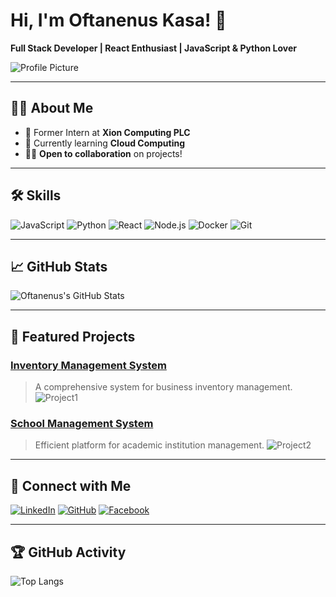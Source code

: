 # Hi, I'm Oftanenus Kasa! 👋
**Full Stack Developer | React Enthusiast | JavaScript & Python Lover**

![Profile Picture](https://z-p3-scontent.fadd2-1.fna.fbcdn.net/v/t39.30808-6/461327921_1924092578003254_2405530486380552276_n.jpg)

---

## 🧑‍💻 About Me

- 🔭 Former Intern at **Xion Computing PLC**
- 🌱 Currently learning **Cloud Computing**
- 👨‍💻 **Open to collaboration** on projects!

---

## 🛠️ Skills

![JavaScript](https://img.shields.io/badge/-JavaScript-black?style=flat&logo=javascript)
![Python](https://img.shields.io/badge/-Python-black?style=flat&logo=python)
![React](https://img.shields.io/badge/-React-black?style=flat&logo=react)
![Node.js](https://img.shields.io/badge/-Node.js-black?style=flat&logo=node.js)
![Docker](https://img.shields.io/badge/-Docker-black?style=flat&logo=docker)
![Git](https://img.shields.io/badge/-Git-black?style=flat&logo=git)

---

## 📈 GitHub Stats

![Oftanenus's GitHub Stats](https://github-readme-stats.vercel.app/api?username=Oftanenuskasa&show_icons=true&count_private=true&hide=prs&theme=dark&hide_title=true)

---

## 💼 Featured Projects

### [Inventory Management System](#)
> A comprehensive system for business inventory management.
> ![Project1](https://img.shields.io/badge/-React-blue?style=flat&logo=react)

### [School Management System](#)
> Efficient platform for academic institution management.
> ![Project2](https://img.shields.io/badge/-Node.js-brightgreen?style=flat&logo=node.js)

---

## 📱 Connect with Me

[![LinkedIn](https://img.shields.io/badge/-LinkedIn-blue?style=flat&logo=linkedin)](https://www.linkedin.com/in/oftanenus-kasa-4692aa257/)
[![GitHub](https://img.shields.io/badge/-GitHub-black?style=flat&logo=github)](https://github.com/Oftanenuskasa)
[![Facebook](https://img.shields.io/badge/-Facebook-blue?style=flat&logo=facebook)](https://web.facebook.com/Oftanenuskasa/)

---

## 🏆 GitHub Activity

![Top Langs](https://github-readme-stats.vercel.app/api/top-langs/?username=Oftanenuskasa&layout=compact&theme=dark)
